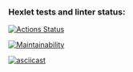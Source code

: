 ### Hexlet tests and linter status:
[![Actions Status](https://github.com/shelser/frontend-project-44/actions/workflows/hexlet-check.yml/badge.svg)](https://github.com/shelser/frontend-project-44/actions)

[![Maintainability](https://api.codeclimate.com/v1/badges/b60337d0fc0e38882e64/maintainability)](https://codeclimate.com/github/shelser/frontend-project-44/maintainability)

[![asciicast](https://asciinema.org/a/0aIfgZfi5UeGVrsNj3DOX0J13.svg)](https://asciinema.org/a/0aIfgZfi5UeGVrsNj3DOX0J13)